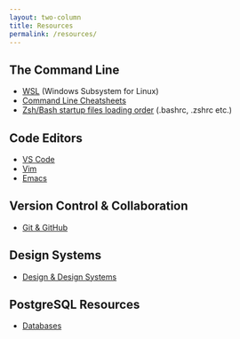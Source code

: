 ```yaml
---
layout: two-column
title: Resources
permalink: /resources/
---
```


## The Command Line
* [WSL](wsl) (Windows Subsystem for Linux)
* [Command Line Cheatsheets](command-line)
* [Zsh/Bash startup files loading order](https://shreevatsa.wordpress.com/2008/03/30/zshbash-startup-files-loading-order-bashrc-zshrc-etc/)  (.bashrc, .zshrc etc.)

## Code Editors
* [VS Code](vs-code)
* [Vim](vim)
* [Emacs](emacs)

## Version Control & Collaboration
* [Git & GitHub](github)

## Design Systems
* [Design & Design Systems](design-systems)

## PostgreSQL Resources
* [Databases](databases)

<!-- ## JavaScript Resources
TBD

## React Resources
TBD

## Python Resources
TBD

## MongoDB Resources
TBD

## Fast API Resources
TBD

## Accessibility Resources
TBD

... -->